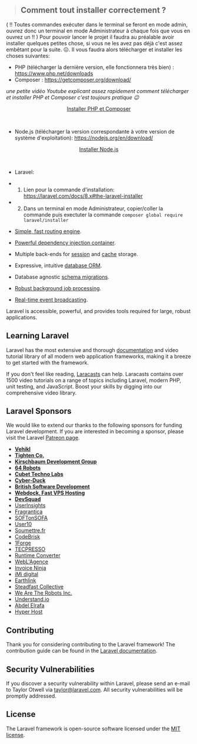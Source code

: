 >## Comment tout installer correctement ?

( !! Toutes commandes exécuter dans le terminal se feront en mode admin, ouvrez donc un terminal en mode Administrateur à chaque fois que vous en ouvrez un !! )
Pour pouvoir lancer le projet il faudra au préalable avoir installer quelques petites chose, si vous ne les avez pas déjà c'est assez embêtant pour la suite. :confounded:.
Il vous faudra alors télécharger et installer les choses suivantes: 

  - PHP (télécharger la dernière version, elle fonctionnera très bien) : https://www.php.net/downloads
  - Composer : https://getcomposer.org/download/
 
  *une petite vidéo Youtube explicant assez rapidement comment télécharger et installer PHP et Composer c'est toujours pratique :wink:*
<p align="center">
  <a href="https://www.youtube.com/watch?v=RB2tqUqPWDw">Installer PHP et Composer</a>
</p>
&nbsp;

  - Node.js (télécharger la version correspondante à votre version de système d'exploitation): https://nodejs.org/en/download/
 
<p align="center">
  <a href="https://www.youtube.com/watch?v=53U0TBKFwUw">Installer Node.js</a>
</p>
&nbsp;

  - Laravel:
  - 1. Lien pour la commande d'installation: https://laravel.com/docs/8.x#the-laravel-installer
  - 2. Dans un terminal en mode Administrateur, copier/coller la commande puis exectuter la commande `composer global require laravel/installer` 



- [Simple, fast routing engine](https://laravel.com/docs/routing).
- [Powerful dependency injection container](https://laravel.com/docs/container).
- Multiple back-ends for [session](https://laravel.com/docs/session) and [cache](https://laravel.com/docs/cache) storage.
- Expressive, intuitive [database ORM](https://laravel.com/docs/eloquent).
- Database agnostic [schema migrations](https://laravel.com/docs/migrations).
- [Robust background job processing](https://laravel.com/docs/queues).
- [Real-time event broadcasting](https://laravel.com/docs/broadcasting).

Laravel is accessible, powerful, and provides tools required for large, robust applications.

## Learning Laravel

Laravel has the most extensive and thorough [documentation](https://laravel.com/docs) and video tutorial library of all modern web application frameworks, making it a breeze to get started with the framework.

If you don't feel like reading, [Laracasts](https://laracasts.com) can help. Laracasts contains over 1500 video tutorials on a range of topics including Laravel, modern PHP, unit testing, and JavaScript. Boost your skills by digging into our comprehensive video library.

## Laravel Sponsors

We would like to extend our thanks to the following sponsors for funding Laravel development. If you are interested in becoming a sponsor, please visit the Laravel [Patreon page](https://patreon.com/taylorotwell).

- **[Vehikl](https://vehikl.com/)**
- **[Tighten Co.](https://tighten.co)**
- **[Kirschbaum Development Group](https://kirschbaumdevelopment.com)**
- **[64 Robots](https://64robots.com)**
- **[Cubet Techno Labs](https://cubettech.com)**
- **[Cyber-Duck](https://cyber-duck.co.uk)**
- **[British Software Development](https://www.britishsoftware.co)**
- **[Webdock, Fast VPS Hosting](https://www.webdock.io/en)**
- **[DevSquad](https://devsquad.com)**
- [UserInsights](https://userinsights.com)
- [Fragrantica](https://www.fragrantica.com)
- [SOFTonSOFA](https://softonsofa.com/)
- [User10](https://user10.com)
- [Soumettre.fr](https://soumettre.fr/)
- [CodeBrisk](https://codebrisk.com)
- [1Forge](https://1forge.com)
- [TECPRESSO](https://tecpresso.co.jp/)
- [Runtime Converter](http://runtimeconverter.com/)
- [WebL'Agence](https://weblagence.com/)
- [Invoice Ninja](https://www.invoiceninja.com)
- [iMi digital](https://www.imi-digital.de/)
- [Earthlink](https://www.earthlink.ro/)
- [Steadfast Collective](https://steadfastcollective.com/)
- [We Are The Robots Inc.](https://watr.mx/)
- [Understand.io](https://www.understand.io/)
- [Abdel Elrafa](https://abdelelrafa.com)
- [Hyper Host](https://hyper.host)

## Contributing

Thank you for considering contributing to the Laravel framework! The contribution guide can be found in the [Laravel documentation](https://laravel.com/docs/contributions).

## Security Vulnerabilities

If you discover a security vulnerability within Laravel, please send an e-mail to Taylor Otwell via [taylor@laravel.com](mailto:taylor@laravel.com). All security vulnerabilities will be promptly addressed.

## License

The Laravel framework is open-source software licensed under the [MIT license](https://opensource.org/licenses/MIT).
